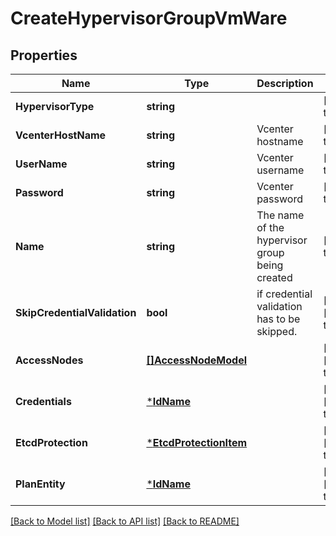 # CreateHypervisorGroupVmWare

## Properties
Name | Type | Description | Notes
------------ | ------------- | ------------- | -------------
**HypervisorType** | **string** |  | [default to null]
**VcenterHostName** | **string** | Vcenter hostname | [default to null]
**UserName** | **string** | Vcenter username | [default to null]
**Password** | **string** | Vcenter password | [default to null]
**Name** | **string** | The name of the hypervisor group being created | [default to null]
**SkipCredentialValidation** | **bool** | if credential validation has to be skipped. | [optional] [default to false]
**AccessNodes** | [**[]AccessNodeModel**](accessNodeModel.md) |  | [optional] [default to null]
**Credentials** | [***IdName**](IdName.md) |  | [optional] [default to null]
**EtcdProtection** | [***EtcdProtectionItem**](EtcdProtectionItem.md) |  | [optional] [default to null]
**PlanEntity** | [***IdName**](IdName.md) |  | [optional] [default to null]

[[Back to Model list]](../README.md#documentation-for-models) [[Back to API list]](../README.md#documentation-for-api-endpoints) [[Back to README]](../README.md)

